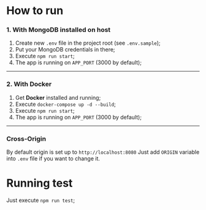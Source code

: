 # How to run

### 1. With MongoDB installed on host

1. Create new `.env` file in the project root (see `.env.sample`);
2. Put your MongoDB credentials in there;
3. Execute `npm run start`;
4. The app is running on `APP_PORT` (3000 by default);

------

### 2. With Docker

1. Get **Docker** installed and running;
2. Execute `docker-compose up -d --build`;
3. Execute `npm run start`;
4. The app is running on `APP_PORT` (3000 by default);

-----

### Cross-Origin

By default origin is set up to `http://localhost:8080`
Just add `ORIGIN` variable into `.env` file if you want to change it.

# Running test

Just execute `npm run test`;
